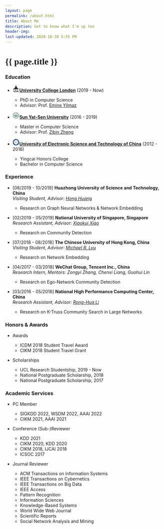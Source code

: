 ```yaml
---
layout: page
permalink: /about.html
title: About Me
description: Get to know what I'm up too
header-img: 
last-updated: 2020-10-30 5:55 PM
---
```


<h1 class="mx-auto" style="font-family:Courgette;">{{ page.title }}</h1>

### Education

+ <img src="/assets/img/edu/ucl.jpg" width="4.5%" height="4.5%" />[**University College London**](https://www.ucl.ac.uk/) (2019 - Now)  
  - PhD in Computer Science  
  - Advisor: Prof. [Emine Yilmaz](https://scholar.google.com/citations?user=ocmAN4YAAAAJ&hl=en)

+ <img src="/assets/img/edu/sysu.jpg" width="4.5%" height="4.5%" />[**Sun Yat-Sen University**](http://www.sysu.edu.cn/) (2016 - 2019)  
  - Master in Computer Science  
  - Advisor: Prof. [Zibin Zheng](https://scholar.google.com/citations?user=WPC6ED4AAAAJ&hl=en)

+ <img src="/assets/img/edu/uestc.png" width="4.5%" height="4.5%" />[**University of Electronic Science and Technology of China**](https://www.uestc.edu.cn/) (2012 - 2016)  
  - Yingcai Honors College   
  - Bachelor in Computer Science 

### Experience

+ [08/2019 - 10/2019] **Huazhong University of Science and Technology, China**  
  *Visiting Student, Advisor: [Hong Huang](https://scholar.google.com/citations?user=-3d0B50AAAAJ&hl=en)*  
  - Research on Graph Neural Networks & Network Embedding

+ [02/2019 - 05/2019] **National University of Singapore, Singapore**  
  *Research Assistant, Advisor: [Xiaokui Xiao](https://scholar.google.com/citations?user=BpgsGX0AAAAJ&hl=en)*  
  - Research on Community Detection 

+ [07/2018 - 08/2018] **The Chinese University of Hong Kong, China**  
  *Visiting Student, Advisor: [Michael R. Lyu](https://scholar.google.com/citations?user=uQnBgK0AAAAJ&hl=en&oi=ao)*  
  - Research on Network Embedding

+ [04/2017 - 03/2018] **WeChat Group, Tencent Inc., China**  
  *Research Intern, Mentors: Zongyi Zhang, Chenxi Liang, Guohui Lin*  
  - Research on Ego-Network Community Detection

+ [03/2016 - 05/2016] **National High Performance Computing Center, China**  
  *Research Assistant, Advisor: [Rong-Hua Li](https://scholar.google.com/citations?user=fOKGw-EAAAAJ&hl=en)*  
  - Research on K-Truss Community Search in Large Networks

### Honors & Awards

+ Awards  
  - ICDM 2018 Student Travel Award  
  - CIKM 2018 Student Travel Grant

+ Scholarships  
  - UCL Research Studentship, 2019 - Now  
  - National Postgraduate Scholarship, 2018  
  - National Postgraduate Scholarship, 2017   
  
### Academic Services

+ PC Member 
  - SIGKDD 2022, WSDM 2022, AAAI 2022 
  - CIKM 2021, AAAI 2021

+ Conference (Sub-)Reviewer
  - KDD 2021  
  - CIKM 2020, KDD 2020  
  - CIKM 2018, IJCAI 2018  
  - ICSOC 2017

+ Journal Reviewer
  - ACM Transactions on Information Systems
  - IEEE Transactions on Cybernetics 
  - IEEE Transactions on Big Data 
  - IEEE Access
  - Pattern Recognition
  - Information Sciences
  - Knowledge-Based Systems
  - World Wide Web Journal  
  - Scientific Reports  
  - Social Network Analysis and Mining  
  
  
